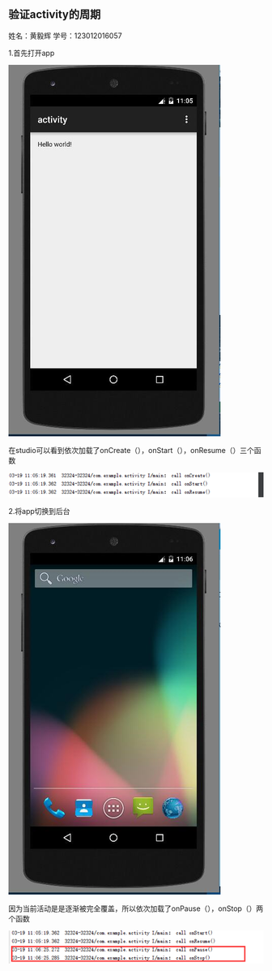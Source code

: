 ## **验证activity的周期**
姓名：黄毅辉    学号：123012016057

1.首先打开app

![Image text](https://github.com/blazejack/work1/raw/master/photo/one/open.jpg)

在studio可以看到依次加载了onCreate（），onStart（），onResume（）三个函数
  
![Image text](https://github.com/blazejack/work1/raw/master/photo/one/open1.png)

2.将app切换到后台

![Image text](https://github.com/blazejack/work1/raw/master/photo/one/switch.jpg)

因为当前活动是是逐渐被完全覆盖，所以依次加载了onPause（），onStop（）两个函数

![Image text](https://github.com/blazejack/work1/raw/master/photo/one/switch1.png)
